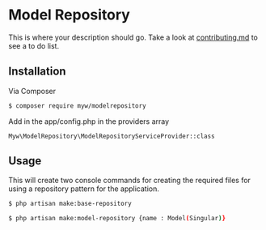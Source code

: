# Model Repository

This is where your description should go. Take a look at [contributing.md](contributing.md) to see a to do list.

## Installation

Via Composer

``` bash
$ composer require myw/modelrepository
```

Add in the app/config.php in the providers array

```
Myw\ModelRepository\ModelRepositoryServiceProvider::class
```

## Usage

This will create two console commands for creating the required files for using a repository pattern for the application.

``` bash
$ php artisan make:base-repository
```

``` bash
$ php artisan make:model-repository {name : Model(Singular)}
```
